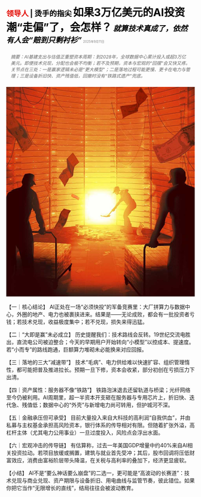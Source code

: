 <span style="color:#E3120B; font-size:14.9pt; font-weight:bold;">领导人</span> <span style="color:#000000; font-size:14.9pt; font-weight:bold;">| 烫手的指尖</span>
<span style="color:#000000; font-size:21.0pt; font-weight:bold;">如果3万亿美元的AI投资潮“走偏”了，会怎样？</span>
<span style="color:#000000; font-size:14.9pt; font-weight:bold; font-style:italic;">就算技术真成了，依然有人会“赔到只剩衬衫”</span>
<span style="color:#808080; font-size:6.2pt;">2025年9月11日</span>

<div style="padding:8px 12px; color:#666; font-size:9.0pt; font-style:italic; margin:12px 0;">摘要：AI基建支出与估值正重塑资本周期：到2028年，全球数据中心累计投入或超3万亿美元。即便技术兑现，分配也会极不均衡；若不及预期，资本与宏观的“回摆”会又快又疼。关节点在三处：一是赢家逻辑未必是“更大模型”；二是落地过程可能更慢、更卡在电力与管理；三是设备折旧快、资产残值低，回撤时没有“铁路式遗产”兜底。</div>

![](../images/004_What_if_the_3trn_AI_investment_boom_goes_wrong/p0018_img01.jpeg)

【一｜核心结论】
AI正处在一场“必须快投”的军备竞赛里：大厂拼算力与数据中心，外圈的地产、电力也被裹挟进来。结果是——无论成败，都会有一批投资者亏钱；若技术兑现，收益极度集中；若不兑现，损失来得迅猛。

【二｜“大即是赢”未必成立】
历史提醒我们：技术路线会反转。19世纪交流电胜出，直流电公司被迫整合；今天的早期用户开始转向“小模型”以控成本、提速度。若“小而专”的路线跑通，巨额算力堆砌未必能换来对应回报。

【三｜落地的三大“减速带”】
技术“毛病”、电力供给难以快速扩容、组织管理惰性，都可能把普及推进拉长。预期一旦下修，资本会收紧，部分初创在亏损压力下出清。

【四｜资产属性：服务器不像“铁路”】
铁路泡沫退去还留轨道与桥梁；光纤网络至今仍被利用。AI周期里，超一半资本开支砸在服务器与专用芯片上，折旧快、迭代急、残值低；数据中心的“外壳”与新增电力尚可转用，但护城河不深。

【五｜金融承压但可承受】
目前大量投入来自大科技的高利润“自我供血”，并由私募与主权基金承担高风险资本，银行体系的传导相对有限。但随着扩张外溢，高杠杆主体（尤其电力公用事业）一旦过度投入，风险点会浮出水面。

【六｜宏观冲击的传导链】
有估算称，过去一年美国GDP增量中约40%来自AI相关投资拉动。若项目放缓或搁置，建筑与就业首先受冲；其后，股市回调将压低财富效应，消费由富裕阶层带头降温，在关税与高利率的叠加下，经济更显疲软。

【小结】
AI不是“要么神话要么崩盘”的二选一，更可能是“高波动的长赛道”：技术兑现与商业兑现、资产期限与设备折旧、用电曲线与监管节奏，彼此错位。如果你把它当作“无限增长的直线”，结局往往会被波动教育。




